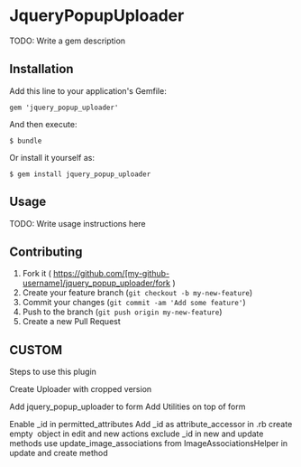 # JqueryPopupUploader

TODO: Write a gem description

## Installation

Add this line to your application's Gemfile:

    gem 'jquery_popup_uploader'

And then execute:

    $ bundle

Or install it yourself as:

    $ gem install jquery_popup_uploader

## Usage

TODO: Write usage instructions here

## Contributing

1. Fork it ( https://github.com/[my-github-username]/jquery_popup_uploader/fork )
2. Create your feature branch (`git checkout -b my-new-feature`)
3. Commit your changes (`git commit -am 'Add some feature'`)
4. Push to the branch (`git push origin my-new-feature`)
5. Create a new Pull Request


## CUSTOM
Steps to use this plugin

Create Uploader with cropped version

Add jquery_popup_uploader to form
Add Utilities on top of form

Enable <image>_id in permitted_attributes
Add <image>_id as attribute_accessor in <model>.rb
create empty <image> object in edit and new actions
exclude <image>_id in new and update methods
use update_image_associations from ImageAssociationsHelper in update and create method